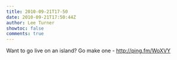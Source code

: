 ```yaml
---
title: 2010-09-21T17-50
date: 2010-09-21T17:50:44Z
author: Lee Turner
showtoc: false
comments: true
---
```


Want to go live on an island?  Go make one - http://ping.fm/WoXVY

